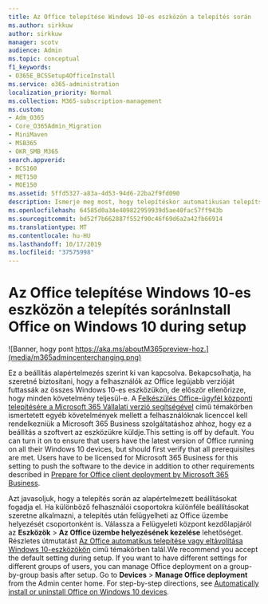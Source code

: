 ```yaml
---
title: Az Office telepítése Windows 10-es eszközön a telepítés során
ms.author: sirkkuw
author: sirkkuw
manager: scotv
audience: Admin
ms.topic: conceptual
f1_keywords:
- O365E_BCSSetup4OfficeInstall
ms.service: o365-administration
localization_priority: Normal
ms.collection: M365-subscription-management
ms.custom:
- Adm_O365
- Core_O365Admin_Migration
- MiniMaven
- MSB365
- OKR_SMB_M365
search.appverid:
- BCS160
- MET150
- MOE150
ms.assetid: 5ffd5327-a83a-4d53-94d6-22ba2f9fd090
description: Ismerje meg most, hogy telepítéskor automatikusan telepítse az Office-t a Windows 10 eszközbe.
ms.openlocfilehash: 64585d0a34e409822959939d5ae40fac57ff943b
ms.sourcegitcommit: bd52f7b662887f552f90c46f69d6a2a42fb66914
ms.translationtype: MT
ms.contentlocale: hu-HU
ms.lasthandoff: 10/17/2019
ms.locfileid: "37575998"
---
```

# <a name="install-office-on-windows-10-during-setup"></a><span data-ttu-id="f6706-103">Az Office telepítése Windows 10-es eszközön a telepítés során</span><span class="sxs-lookup"><span data-stu-id="f6706-103">Install Office on Windows 10 during setup</span></span>

![Banner, hogy pont https://aka.ms/aboutM365preview-hoz.](media/m365admincenterchanging.png)

<span data-ttu-id="f6706-p101">Ez a beállítás alapértelmezés szerint ki van kapcsolva. Bekapcsolhatja, ha szeretné biztosítani, hogy a felhasználók az Office legújabb verzióját futtassák az összes Windows 10-es eszközükön, de először ellenőrizze, hogy minden követelmény teljesül-e. A [Felkészülés Office-ügyfél központi telepítésére a Microsoft 365 Vállalati verzió segítségével](prepare-for-office-client-deployment.md) című témakörben ismertetett egyéb követelmények mellett a felhasználóknak licenccel kell rendelkezniük a Microsoft 365 Business szolgáltatáshoz ahhoz, hogy ez a beállítás a szoftvert az eszközükre küldje.</span><span class="sxs-lookup"><span data-stu-id="f6706-p101">This setting is off by default. You can turn it on to ensure that users have the latest version of Office running on all their Windows 10 devices, but should first verify that all prerequisites are met. Users have to be licensed for Microsoft 365 Business for this setting to push the software to the device in addition to other requirements described in [Prepare for Office client deployment by Microsoft 365 Business](prepare-for-office-client-deployment.md).</span></span> 
  
<span data-ttu-id="f6706-p102">Azt javasoljuk, hogy a telepítés során az alapértelmezett beállításokat fogadja el. Ha különböző felhasználói csoportokra különféle beállításokat szeretne alkalmazni, a telepítés után felügyelheti az Office üzembe helyezését csoportonként is. Válassza a Felügyeleti központ kezdőlapjáról az **Eszközök** \> **Az Office üzembe helyezésének kezelése** lehetőséget. Részletes útmutatást [Az Office automatikus telepítése vagy eltávolítása Windows 10-eszközökön](auto-install-or-uninstall-office.md) című témakörben talál.</span><span class="sxs-lookup"><span data-stu-id="f6706-p102">We recommend you accept the default setting during setup. If you want to have different settings for different groups of users, you can manage Office deployment on a group-by-group basis after setup. Go to **Devices** \> **Manage Office deployment** from the Admin center home. For step-by-step directions, see [Automatically install or uninstall Office on Windows 10 devices](auto-install-or-uninstall-office.md).</span></span>
  

